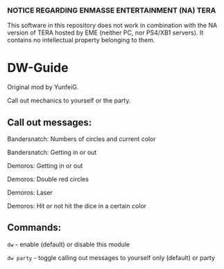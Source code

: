 ### NOTICE REGARDING ENMASSE ENTERTAINMENT (NA) TERA
This software in this repository does not work in combination with the NA version of TERA hosted by EME (neither PC, nor PS4/XB1 servers). It contains no intellectual property belonging to them.

# DW-Guide

Original mod by YunfeiG.

Call out mechanics to yourself or the party.

## Call out messages:

Bandersnatch: Numbers of circles and current color

Bandersnatch: Getting in or out

Demoros: Getting in or out

Demoros: Double red circles

Demoros: Laser

Demoros: Hit or not hit the dice in a certain color

## Commands:
`dw` - enable (default) or disable this module

`dw party` - toggle calling out messages to yourself only (default) or party
